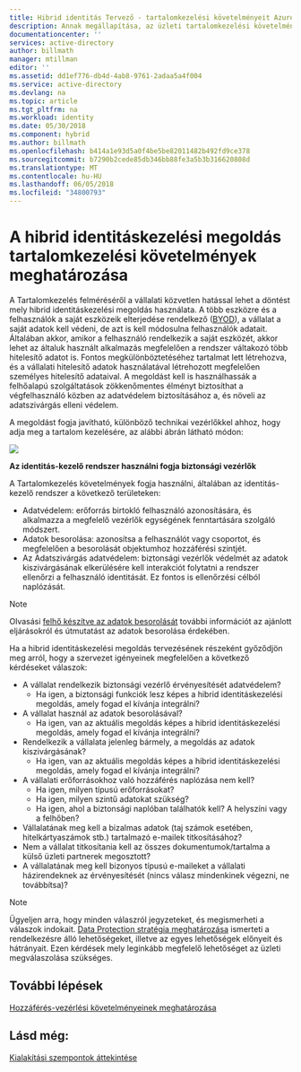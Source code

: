 ```yaml
---
title: Hibrid identitás Tervező - tartalomkezelési követelményeit Azure |} Microsoft Docs
description: Annak megállapítása, az üzleti tartalomkezelési követelményeit betekintést nyújt. Általában akkor, amikor a felhasználó rendelkezik a saját eszközét, akkor lehet az általuk használt alkalmazás megfelelően a rendszer váltakozó több hitelesítő adatot is. Fontos megkülönböztetéséhez tartalmat lett létrehozva, és a vállalati hitelesítő adatok használatával létrehozott megfelelően személyes hitelesítő adataival. A megoldást kell is használhassák a felhőalapú szolgáltatások zökkenőmentes élményt biztosíthat a végfelhasználó közben az adatvédelem biztosításához a, és növeli az adatszivárgás elleni védelem.
documentationcenter: ''
services: active-directory
author: billmath
manager: mtillman
editor: ''
ms.assetid: dd1ef776-db4d-4ab8-9761-2adaa5a4f004
ms.service: active-directory
ms.devlang: na
ms.topic: article
ms.tgt_pltfrm: na
ms.workload: identity
ms.date: 05/30/2018
ms.component: hybrid
ms.author: billmath
ms.openlocfilehash: b414a1e93d5a0f4be5be82011482b492fd9ce378
ms.sourcegitcommit: b7290b2cede85db346bb88fe3a5b3b316620808d
ms.translationtype: MT
ms.contentlocale: hu-HU
ms.lasthandoff: 06/05/2018
ms.locfileid: "34800793"
---
```

# <a name="determine-content-management-requirements-for-your-hybrid-identity-solution"></a>A hibrid identitáskezelési megoldás tartalomkezelési követelmények meghatározása
A Tartalomkezelés felméréséről a vállalati közvetlen hatással lehet a döntést mely hibrid identitáskezelési megoldás használata. A több eszközre és a felhasználók a saját eszközeik elterjedése rendelkező ([BYOD](https://aka.ms/byodcg)), a vállalat a saját adatok kell védeni, de azt is kell módosulna felhasználók adatait. Általában akkor, amikor a felhasználó rendelkezik a saját eszközét, akkor lehet az általuk használt alkalmazás megfelelően a rendszer váltakozó több hitelesítő adatot is. Fontos megkülönböztetéséhez tartalmat lett létrehozva, és a vállalati hitelesítő adatok használatával létrehozott megfelelően személyes hitelesítő adataival. A megoldást kell is használhassák a felhőalapú szolgáltatások zökkenőmentes élményt biztosíthat a végfelhasználó közben az adatvédelem biztosításához a, és növeli az adatszivárgás elleni védelem. 

A megoldást fogja javítható, különböző technikai vezérlőkkel ahhoz, hogy adja meg a tartalom kezelésére, az alábbi ábrán látható módon:

![](./media/hybrid-id-design-considerations/securitycontrols.png)

**Az identitás-kezelő rendszer használni fogja biztonsági vezérlők**

A Tartalomkezelés követelmények fogja használni, általában az identitás-kezelő rendszer a következő területeken:

* Adatvédelem: erőforrás birtokló felhasználó azonosítására, és alkalmazza a megfelelő vezérlők egységének fenntartására szolgáló módszert.
* Adatok besorolása: azonosítsa a felhasználót vagy csoportot, és megfelelően a besorolását objektumhoz hozzáférési szintjét. 
* Az Adatszivárgás adatvédelem: biztonsági vezérlők védelmét az adatok kiszivárgásának elkerülésére kell interakciót folytatni a rendszer ellenőrzi a felhasználó identitását. Ez fontos is ellenőrzési célból naplózását.

> [!NOTE]
> Olvasási [felhő készítve az adatok besorolását](http://download.microsoft.com/download/0/A/3/0A3BE969-85C5-4DD2-83B6-366AA71D1FE3/Data-Classification-for-Cloud-Readiness.pdf) további információt az ajánlott eljárásokról és útmutatást az adatok besorolása érdekében.
> 
> 

Ha a hibrid identitáskezelési megoldás tervezésének részeként győződjön meg arról, hogy a szervezet igényeinek megfelelően a következő kérdéseket válaszok:

* A vállalat rendelkezik biztonsági vezérlő érvényesítését adatvédelem?
  * Ha igen, a biztonsági funkciók lesz képes a hibrid identitáskezelési megoldás, amely fogad el kívánja integrálni?
* A vállalat használ az adatok besorolásával?
  * Ha igen, van az aktuális megoldás képes a hibrid identitáskezelési megoldás, amely fogad el kívánja integrálni?
* Rendelkezik a vállalata jelenleg bármely, a megoldás az adatok kiszivárgásának? 
  * Ha igen, van az aktuális megoldás képes a hibrid identitáskezelési megoldás, amely fogad el kívánja integrálni?
* A vállalati erőforrásokhoz való hozzáférés naplózása nem kell?
  * Ha igen, milyen típusú erőforrásokat?
  * Ha igen, milyen szintű adatokat szükség?
  * Ha igen, ahol a biztonsági naplóban találhatók kell? A helyszíni vagy a felhőben?
* Vállalatának meg kell a bizalmas adatok (taj számok esetében, hitelkártyaszámok stb.) tartalmazó e-mailek titkosításához?
* Nem a vállalat titkosítania kell az összes dokumentumok/tartalma a külső üzleti partnerek megosztott?
* A vállalatának meg kell bizonyos típusú e-maileket a vállalati házirendeknek az érvényesítését (nincs válasz mindenkinek végezni, ne továbbítsa)?

> [!NOTE]
> Ügyeljen arra, hogy minden válaszról jegyzeteket, és megismerheti a válaszok indokait. [Data Protection stratégia meghatározása](active-directory-hybrid-identity-design-considerations-data-protection-strategy.md) ismerteti a rendelkezésre álló lehetőségeket, illetve az egyes lehetőségek előnyeit és hátrányait.  Ezen kérdések mely leginkább megfelelő lehetőséget az üzleti megválaszolása szükséges.
> 
> 

## <a name="next-steps"></a>További lépések
[Hozzáférés-vezérlési követelményeinek meghatározása](active-directory-hybrid-identity-design-considerations-accesscontrol-requirements.md)

## <a name="see-also"></a>Lásd még:
[Kialakítási szempontok áttekintése](active-directory-hybrid-identity-design-considerations-overview.md)

